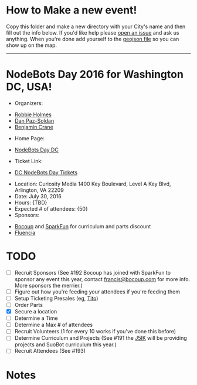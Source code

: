 # How to Make a new event!

Copy this folder and make a new directory with your City's name and then fill out the info below. If you'd like help please [open an issue](https://github.com/nodebots/nodebotsday/issues/new) and ask us anything. When you're done add yourself to the [geojson file](/2016/events.geojson) so you can show up on the map.

---

# NodeBots Day 2016 for Washington DC, USA!

 - Organizers: 
  * [Robbie Holmes]()
  * [Dan Paz-Soldan]()
  * [Benjamin Crane](https://github.com/benjamincrane) 
 - Home Page: 
  * [NodeBots Day DC](http://www.meetup.com/node-dc/events/232387543/)
 - Ticket Link:
  * [DC NodeBots Day Tickets](https://ti.to/node-bots-day/2016-dc-nodebots-day)
 - Location: 
   Curiosity Media 
   1400 Key Boulevard, Level A Key Blvd, 
   Arlington, VA
   22209
 - Date: July 30, 2016
 - Hours: {TBD}
 - Expected # of attendees: {50}
 - Sponsors:
  * [Bocoup](https://bocoup.com) and [SparkFun](https://www.sparkfun.com) for curriculum and parts discount
  * [Fluencia](http://www.fluencia.com/) 

# TODO

 - [ ] Recruit Sponsors (See #192 Bocoup has joined with SparkFun to sponsor any event this year, contact francis@bocoup.com for more info. More sponsors the merrier.)
 - [ ] Figure out how you're feeding your attendees if you're feeding them
 - [ ] Setup Ticketing Presales (eg, [Tito](https://ti.to/))
 - [ ] Order Parts
 - [X] Secure a location
 - [ ] Determine a Time
 - [ ] Determine a Max # of attendees
 - [ ] Recruit Volunteers (1 for every 10 works if you've done this before)
 - [ ] Determine Curriculum and Projects (See #191 the [J5IK](https://www.sparkfun.com/nodebots2016) will be providing projects and SuoBot curriculum this year.)
 - [ ] Recruit Attendees (See #193)

# Notes
